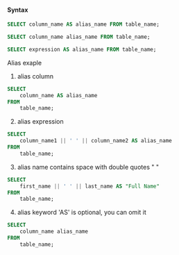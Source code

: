 #### Syntax
```SQL
SELECT column_name AS alias_name FROM table_name;
```
```SQL
SELECT column_name alias_name FROM table_name;
```
```SQL
SELECT expression AS alias_name FROM table_name;
```

Alias exaple
1. alias column
```SQL
SELECT
    column_name AS alias_name
FROM
    table_name;
```
2. alias expression
```SQL
SELECT
    column_name1 || ' ' || column_name2 AS alias_name
FROM
    table_name;
```
3. alias name contains space with double quotes " "
```SQL
SELECT
    first_name || ' ' || last_name AS "Full Name"
FROM
    table_name;
```
4. alias keyword 'AS' is optional, you can omit it
```SQL
SELECT
    column_name alias_name
FROM
    table_name;
```